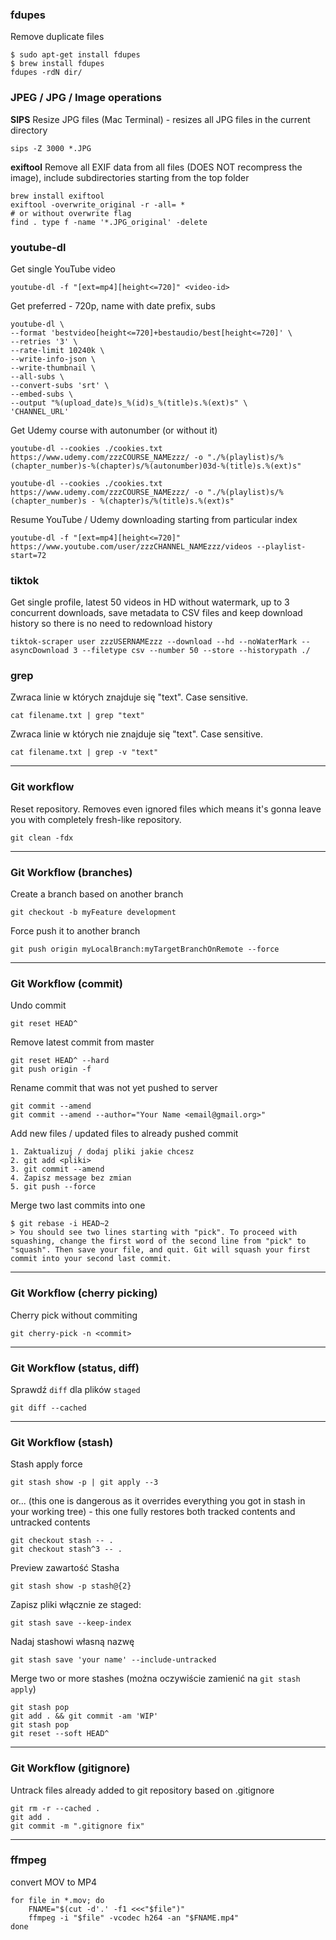 ### fdupes

Remove duplicate files
```
$ sudo apt-get install fdupes
$ brew install fdupes
fdupes -rdN dir/
```

### JPEG / JPG / Image operations

**SIPS** Resize JPG files (Mac Terminal) - resizes all JPG files in the current directory
```
sips -Z 3000 *.JPG
```

**exiftool** Remove all EXIF data from all files (DOES NOT recompress the image), include subdirectories starting from the top folder
```
brew install exiftool
exiftool -overwrite_original -r -all= *
# or without overwrite flag
find . type f -name '*.JPG_original' -delete
```

### youtube-dl

Get single YouTube video
```
youtube-dl -f "[ext=mp4][height<=720]" <video-id>
```

Get preferred - 720p, name with date prefix, subs
```
youtube-dl \
--format 'bestvideo[height<=720]+bestaudio/best[height<=720]' \
--retries '3' \
--rate-limit 10240k \
--write-info-json \
--write-thumbnail \
--all-subs \
--convert-subs 'srt' \
--embed-subs \
--output "%(upload_date)s_%(id)s_%(title)s.%(ext)s" \
'CHANNEL_URL'
```

Get Udemy course with autonumber (or without it)
```
youtube-dl --cookies ./cookies.txt https://www.udemy.com/zzzCOURSE_NAMEzzz/ -o "./%(playlist)s/%(chapter_number)s-%(chapter)s/%(autonumber)03d-%(title)s.%(ext)s"

youtube-dl --cookies ./cookies.txt https://www.udemy.com/zzzCOURSE_NAMEzzz/ -o "./%(playlist)s/%(chapter_number)s - %(chapter)s/%(title)s.%(ext)s"
```

Resume YouTube / Udemy downloading starting from particular index
```
youtube-dl -f "[ext=mp4][height<=720]" https://www.youtube.com/user/zzzCHANNEL_NAMEzzz/videos --playlist-start=72
```

### tiktok

Get single profile, latest 50 videos in HD without watermark, up to 3 concurrent downloads, save metadata to CSV files and keep download history so there is no need to redownload history
```
tiktok-scraper user zzzUSERNAMEzzz --download --hd --noWaterMark --asyncDownload 3 --filetype csv --number 50 --store --historypath ./
```

### grep

Zwraca linie w których znajduje się "text". Case sensitive.
```
cat filename.txt | grep "text"
```

Zwraca linie w których nie znajduje się "text". Case sensitive.
```
cat filename.txt | grep -v "text"
```

---

### Git workflow

Reset repository. Removes even ignored files which means it's gonna leave you with completely fresh-like repository.
```
git clean -fdx
```

---

### Git Workflow (branches)

Create a branch based on another branch
```
git checkout -b myFeature development
```

Force push it to another branch
```
git push origin myLocalBranch:myTargetBranchOnRemote --force
```

---

### Git Workflow (commit)

Undo commit
```
git reset HEAD^
```

Remove latest commit from master
```
git reset HEAD^ --hard
git push origin -f
```

Rename commit that was not yet pushed to server
```
git commit --amend
git commit --amend --author="Your Name <email@gmail.org>"
```

Add new files / updated files to already pushed commit
```
1. Zaktualizuj / dodaj pliki jakie chcesz
2. git add <pliki>
3. git commit --amend
4. Zapisz message bez zmian
5. git push --force
```

Merge two last commits into one
```
$ git rebase -i HEAD~2
> You should see two lines starting with "pick". To proceed with squashing, change the first word of the second line from "pick" to "squash". Then save your file, and quit. Git will squash your first commit into your second last commit.
```

---

### Git Workflow (cherry picking)

Cherry pick without commiting
```
git cherry-pick -n <commit>
```

---

### Git Workflow (status, diff)

Sprawdź `diff` dla plików `staged`
```
git diff --cached
```

---

### Git Workflow (stash)

Stash apply force
```
git stash show -p | git apply --3
```
or... (this one is dangerous as it overrides everything you got in stash in your working tree) - this one fully restores both tracked contents and untracked contents
```
git checkout stash -- .
git checkout stash^3 -- .
```

Preview zawartość Stasha
```
git stash show -p stash@{2}
```

Zapisz pliki włącznie ze staged:
```
git stash save --keep-index
```

Nadaj stashowi własną nazwę
```
git stash save 'your name' --include-untracked
```

Merge two or more stashes (można oczywiście zamienić na `git stash apply`)
```
git stash pop
git add . && git commit -am 'WIP'
git stash pop
git reset --soft HEAD^
```

---

### Git Workflow (gitignore)

Untrack files already added to git repository based on .gitignore
```
git rm -r --cached .
git add .
git commit -m ".gitignore fix"
```

---

### ffmpeg

convert MOV to MP4
```
for file in *.mov; do
	FNAME="$(cut -d'.' -f1 <<<"$file")"
	ffmpeg -i "$file" -vcodec h264 -an "$FNAME.mp4"
done
```
